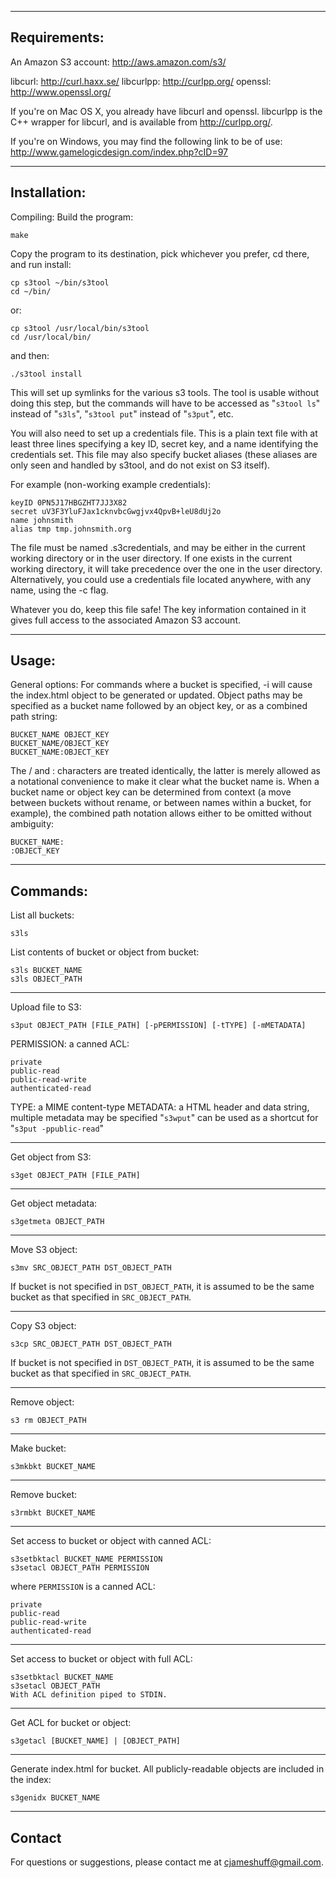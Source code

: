 ----------------------------------------------------------------
Requirements:
----------------------------------------------------------------
An Amazon S3 account: http://aws.amazon.com/s3/

libcurl: http://curl.haxx.se/
libcurlpp: http://curlpp.org/
openssl: http://www.openssl.org/

If you're on Mac OS X, you already have libcurl and openssl. libcurlpp is the C++ wrapper for libcurl, and is available from http://curlpp.org/.

If you're on Windows, you may find the following link to be of use: http://www.gamelogicdesign.com/index.php?cID=97

----------------------------------------------------------------
Installation:
----------------------------------------------------------------

Compiling:
Build the program:

	make

Copy the program to its destination, pick whichever you prefer, cd there, and run install:

	cp s3tool ~/bin/s3tool
	cd ~/bin/

or:

	cp s3tool /usr/local/bin/s3tool
	cd /usr/local/bin/

and then:

	./s3tool install

This will set up symlinks for the various s3 tools. The tool is usable without doing this step, but the commands will have to be accessed as "`s3tool ls`" instead of "`s3ls`", "`s3tool put`" instead of "`s3put`", etc.

You will also need to set up a credentials file. This is a plain text file with at least three lines specifying a key ID, secret key, and a name identifying the credentials set. This file may also specify bucket aliases (these aliases are only seen and handled by s3tool, and do not exist on S3 itself).

For example (non-working example credentials):

	keyID 0PN5J17HBGZHT7JJ3X82
	secret uV3F3YluFJax1cknvbcGwgjvx4QpvB+leU8dUj2o
	name johnsmith
	alias tmp tmp.johnsmith.org

The file must be named .s3credentials, and may be either in the current working directory or in the user directory. If one exists in the current working directory, it will take precedence over the one in the user directory. Alternatively, you could use a credentials file located anywhere, with any name, using the -c flag.

Whatever you do, keep this file safe! The key information contained in it gives full access to the associated Amazon S3 account.

----------------------------------------------------------------
Usage:
----------------------------------------------------------------
General options:
For commands where a bucket is specified, -i will cause the index.html object to be generated or updated.
Object paths may be specified as a bucket name followed by an object key, or as a combined path string:

	BUCKET_NAME OBJECT_KEY
	BUCKET_NAME/OBJECT_KEY
	BUCKET_NAME:OBJECT_KEY

The / and : characters are treated identically, the latter is merely allowed as a notational convenience to make it clear what the bucket name is. When a bucket name or object key can be determined from context (a move between buckets without rename, or between names within a bucket, for example), the combined path notation allows either to be omitted without ambiguity:

	BUCKET_NAME:
	:OBJECT_KEY


----------------------------------------------------------------
Commands:
----------------------------------------------------------------
List all buckets:

	s3ls

List contents of bucket or object from bucket:

	s3ls BUCKET_NAME
	s3ls OBJECT_PATH

----------------------------------------------------------------
Upload file to S3:

	s3put OBJECT_PATH [FILE_PATH] [-pPERMISSION] [-tTYPE] [-mMETADATA]

PERMISSION: a canned ACL:

	private
	public-read
	public-read-write
	authenticated-read

TYPE: a MIME content-type
METADATA: a HTML header and data string, multiple metadata may be specified
"`s3wput`" can be used as a shortcut for "`s3put -ppublic-read`"

----------------------------------------------------------------
Get object from S3:

	s3get OBJECT_PATH [FILE_PATH]

----------------------------------------------------------------
Get object metadata:

	s3getmeta OBJECT_PATH

----------------------------------------------------------------
Move S3 object:

	s3mv SRC_OBJECT_PATH DST_OBJECT_PATH

If bucket is not specified in `DST_OBJECT_PATH`, it is assumed to be the same
bucket as that specified in `SRC_OBJECT_PATH`.

----------------------------------------------------------------
Copy S3 object:

	s3cp SRC_OBJECT_PATH DST_OBJECT_PATH

If bucket is not specified in `DST_OBJECT_PATH`, it is assumed to be the same
bucket as that specified in `SRC_OBJECT_PATH`.

----------------------------------------------------------------
Remove object:

	s3 rm OBJECT_PATH

----------------------------------------------------------------
Make bucket:

	s3mkbkt BUCKET_NAME

----------------------------------------------------------------
Remove bucket:

	s3rmbkt BUCKET_NAME

----------------------------------------------------------------
Set access to bucket or object with canned ACL:

	s3setbktacl BUCKET_NAME PERMISSION
	s3setacl OBJECT_PATH PERMISSION

where `PERMISSION` is a canned ACL:

	private
	public-read
	public-read-write
	authenticated-read

----------------------------------------------------------------
Set access to bucket or object with full ACL:

	s3setbktacl BUCKET_NAME
	s3setacl OBJECT_PATH
	With ACL definition piped to STDIN.

----------------------------------------------------------------
Get ACL for bucket or object:

	s3getacl [BUCKET_NAME] | [OBJECT_PATH]

----------------------------------------------------------------
Generate index.html for bucket. All publicly-readable objects are included in
the index:

	s3genidx BUCKET_NAME


----------------------------------------------------------------
Contact
----------------------------------------------------------------
For questions or suggestions, please contact me at cjameshuff@gmail.com.

